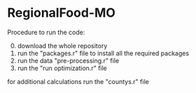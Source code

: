 # RegionalFood-MO

Procedure to run the code:

0. download the whole repository
1. run the "packages.r" file to install all the required packages
2. run the data "pre-processing.r" file
3. run the "run optimization.r" file

for additional calculations run the "countys.r" file
